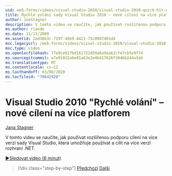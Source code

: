 ```yaml
---
uid: web-forms/videos/visual-studio-2010/visual-studio-2010-quick-hit-new-multi-targeting
title: Rychlé volání sady Visual Studio 2010 – nové cílení na více platforem | Microsoft Docs
author: JoeStagner
description: V tomto videu se naučíte, jak používat rozšířenou podporu cílení na více verzí sady Visual Studio, která umožňuje používat a cílit na více verzí rozhraní .NET.
ms.author: riande
ms.date: 11/11/2009
ms.assetid: 2ad38b3c-7297-4de9-8421-75c8907401dd
msc.legacyurl: /web-forms/videos/visual-studio-2010/visual-studio-2010-quick-hit-new-multi-targeting
msc.type: video
ms.openlocfilehash: 77e9ce027bd161722d59a6a9ea62cf47cb5e9f74
ms.sourcegitcommit: e7e91932a6e91a63e2e46417626f39d6b244a3ab
ms.translationtype: MT
ms.contentlocale: cs-CZ
ms.lasthandoff: 03/06/2020
ms.locfileid: "78642420"
---
```

# <a name="visual-studio-2010-quick-hit---new-multi-targeting"></a>Visual Studio 2010 "Rychlé volání" – nové cílení na více platforem

[Jana Stagner](https://github.com/JoeStagner)

V tomto videu se naučíte, jak používat rozšířenou podporu cílení na více verzí sady Visual Studio, která umožňuje používat a cílit na více verzí rozhraní .NET.

[&#9654;Sledovat video (6 minut)](https://channel9.msdn.com/Blogs/ASP-NET-Site-Videos/visual-studio-2010-quick-hit-new-multi-targeting)

> [!div class="step-by-step"]
> [Předchozí](visual-studio-2010-quick-hit-new-web-project-template.md)
> [Další](visual-studio-2010-quick-hit-websites-instead-of-web-projects.md)
